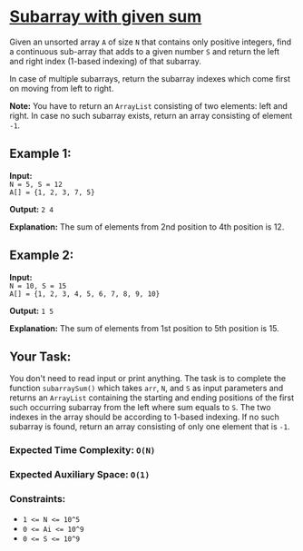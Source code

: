 # [Subarray with given sum](https://practice.geeksforgeeks.org/problems/subarray-with-given-sum-1587115621/1)

Given an unsorted array `A` of size `N` that contains only positive integers, find a continuous sub-array that adds to a given number `S` and return the left and right index (1-based indexing) of that subarray.

In case of multiple subarrays, return the subarray indexes which come first on moving from left to right.

**Note:** You have to return an `ArrayList` consisting of two elements: left and right. In case no such subarray exists, return an array consisting of element `-1`.

## Example 1:

**Input:**  
`N = 5, S = 12`  
`A[] = {1, 2, 3, 7, 5}`

**Output:** `2 4`  

**Explanation:** The sum of elements from 2nd position to 4th position is 12.

## Example 2:

**Input:**  
`N = 10, S = 15`  
`A[] = {1, 2, 3, 4, 5, 6, 7, 8, 9, 10}`

**Output:** `1 5`  

**Explanation:** The sum of elements from 1st position to 5th position is 15.

## Your Task:
You don't need to read input or print anything. The task is to complete the function `subarraySum()` which takes `arr`, `N`, and `S` as input parameters and returns an `ArrayList` containing the starting and ending positions of the first such occurring subarray from the left where sum equals to `S`. The two indexes in the array should be according to 1-based indexing. If no such subarray is found, return an array consisting of only one element that is `-1`.

### Expected Time Complexity: `O(N)`
### Expected Auxiliary Space: `O(1)`

### Constraints:
- `1 <= N <= 10^5`
- `0 <= Ai <= 10^9`
- `0 <= S <= 10^9`
